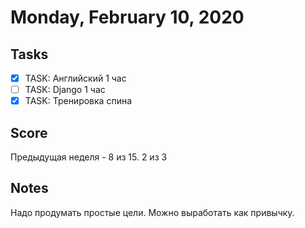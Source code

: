 # Monday, February 10, 2020

## Tasks
- [x]  TASK: Английский 1 час
- [ ] TASK: Django 1 час
- [x] TASK: Тренировка спина

## Score
Предыдущая неделя - 8 из 15. 
2 из 3

## Notes
Надо продумать простые цели. Можно выработать как привычку.
